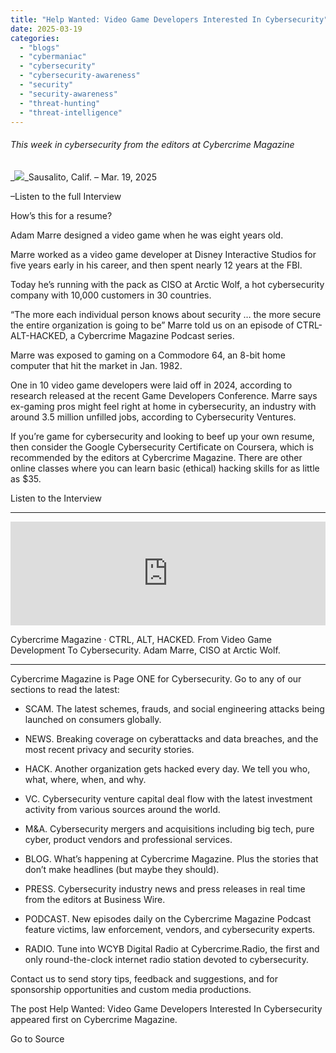 ```yaml
---
title: "Help Wanted: Video Game Developers Interested In Cybersecurity"
date: 2025-03-19
categories: 
  - "blogs"
  - "cybermaniac"
  - "cybersecurity"
  - "cybersecurity-awareness"
  - "security"
  - "security-awareness"
  - "threat-hunting"
  - "threat-intelligence"
---
```


###### _This week in cybersecurity from the editors at Cybercrime Magazine_

_![](http://cybersecurityventures.com/wp-content/uploads/2020/09/icon-rss.png)_Sausalito, Calif. – Mar. 19, 2025

–Listen to the full Interview

How’s this for a resume?

Adam Marre designed a video game when he was eight years old.

Marre worked as a video game developer at Disney Interactive Studios for five years early in his career, and then spent nearly 12 years at the FBI.

Today he’s running with the pack as CISO at Arctic Wolf, a hot cybersecurity company with 10,000 customers in 30 countries.

“The more each individual person knows about security … the more secure the entire organization is going to be” Marre told us on an episode of CTRL-ALT-HACKED, a Cybercrime Magazine Podcast series.

Marre was exposed to gaming on a Commodore 64, an 8-bit home computer that hit the market in Jan. 1982.

One in 10 video game developers were laid off in 2024, according to research released at the recent Game Developers Conference. Marre says ex-gaming pros might feel right at home in cybersecurity, an industry with around 3.5 million unfilled jobs, according to Cybersecurity Ventures.

If you’re game for cybersecurity and looking to beef up your own resume, then consider the Google Cybersecurity Certificate on Coursera, which is recommended by the editors at Cybercrime Magazine. There are other online classes where you can learn basic (ethical) hacking skills for as little as $35.

Listen to the Interview

* * *

<iframe src="https://w.soundcloud.com/player/?url=https%3A//api.soundcloud.com/tracks/1827977607&amp;color=%23ff5500&amp;auto_play=false&amp;hide_related=false&amp;show_comments=true&amp;show_user=true&amp;show_reposts=false&amp;show_teaser=true" width="100%" height="166" frameborder="no" scrolling="no"></iframe>

Cybercrime Magazine · CTRL, ALT, HACKED. From Video Game Development To Cybersecurity. Adam Marre, CISO at Arctic Wolf.

* * *

Cybercrime Magazine is Page ONE for Cybersecurity. Go to any of our sections to read the latest:

- SCAM. The latest schemes, frauds, and social engineering attacks being launched on consumers globally.

- NEWS. Breaking coverage on cyberattacks and data breaches, and the most recent privacy and security stories.

- HACK. Another organization gets hacked every day. We tell you who, what, where, when, and why.

- VC. Cybersecurity venture capital deal flow with the latest investment activity from various sources around the world.

- M&A. Cybersecurity mergers and acquisitions including big tech, pure cyber, product vendors and professional services.

- BLOG. What’s happening at Cybercrime Magazine. Plus the stories that don’t make headlines (but maybe they should).

- PRESS. Cybersecurity industry news and press releases in real time from the editors at Business Wire.

- PODCAST. New episodes daily on the Cybercrime Magazine Podcast feature victims, law enforcement, vendors, and cybersecurity experts.

- RADIO. Tune into WCYB Digital Radio at Cybercrime.Radio, the first and only round-the-clock internet radio station devoted to cybersecurity.

Contact us to send story tips, feedback and suggestions, and for sponsorship opportunities and custom media productions.

The post Help Wanted: Video Game Developers Interested In Cybersecurity appeared first on Cybercrime Magazine.

Go to Source
